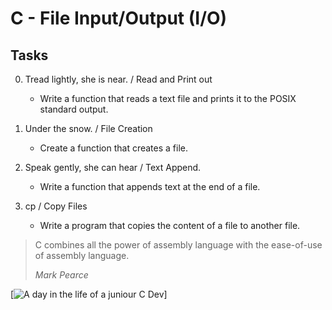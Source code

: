 # C - File Input/Output (I/O)

## Tasks

0. Tread lightly, she is near. / Read and Print out
	- Write a function that reads a text file and prints it to the POSIX standard output.

1. Under the snow. / File Creation
	- Create a function that creates a file.

2. Speak gently, she can hear / Text Append.
	- Write a function that appends text at the end of a file.

3. cp / Copy Files
	- Write a program that copies the content of a file to another file.


> C combines all the power of assembly language with the ease-of-use of assembly language.
>
> _Mark Pearce_

[![A day in the life of a juniour C Dev](https://www.reddit.com/media?url=https%3A%2F%2Fpreview.redd.it%2F6z5jyo5od3161.png%3Fauto%3Dwebp%26s%3Dece8ec3b629f1ffea47b6fc46892c4fd01426d4b)]